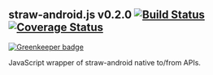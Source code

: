 straw-android.js v0.2.0 [![Build Status](https://travis-ci.org/strawjs/straw-android.js.png?branch=master)](https://travis-ci.org/strawjs/straw-android.js) [![Coverage Status](https://coveralls.io/repos/strawjs/straw-android.js/badge.png?branch=master)](https://coveralls.io/r/strawjs/straw-android.js?branch=master)
----------------

[![Greenkeeper badge](https://badges.greenkeeper.io/strawjs/straw-android.js.svg)](https://greenkeeper.io/)

JavaScript wrapper of straw-android native to/from APIs.

